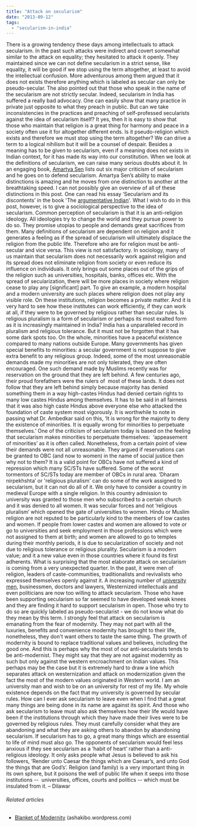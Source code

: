 ```yaml
---
title: "Attack on secularism"
date: "2013-09-12"
tags: 
  - "secularism-in-india"
---
```


There is a growing tendency these days among intellectuals to attack secularism. In the past such attacks were indirect and covert somewhat similar to the attack on equality; they hesitated to attack it openly. They maintained since we can not define secularism in a strict sense, like equality, it will be good if we stop using the term altogether, at least to avoid the intellectual confusion. More adventurous among them argued that it does not exists therefore anything which is labeled as secular can only be pseudo-secular. The also pointed out that those who speak in the name of the secularism are not strictly secular. Indeed, secularism in India has suffered a really bad advocacy. One can easily show that many practice in private just opposite to what they preach in public. But can we take inconsistencies in the practices and preaching of self-professed secularists against the idea of secularism itself? It yes, then it is easy to show that those who maintain that religion is a great thing for harmony and peace in a society often use it for altogether different ends. Is it pseudo-religion which exists and therefore we must stop using the term altogether? We can drive a term to a logical nihilism but it will be a counsel of despair. Besides a meaning has to be given to secularism, even if a meaning does not exists in Indian context, for it has made its way into our constitution. When we look at the definitions of secularism, we can raise many serious doubts about it. In an engaging book, [Amartya Sen](http://en.wikipedia.org/wiki/Amartya_Sen "Amartya Sen") lists out six major criticism of secularism and he goes on to defend secularism. Amartya Sen’s ability to make distinctions is amazing and he moves from one distinction to another at the breathtaking speed. I can not possibly give an overview of all of these distinctions in this post. One can read his essay ‘Secularism and its discontents’ in the book 'The [argumentative Indian](http://www.amazon.com/Argumentative-Indian-Writings-History-Identity/dp/0713996870%3FSubscriptionId%3D0G81C5DAZ03ZR9WH9X82%26tag%3Dzemanta-20%26linkCode%3Dxm2%26camp%3D2025%26creative%3D165953%26creativeASIN%3D0713996870 "The Argumentative Indian: Writings on Indian History, Culture and Identity")'. What I wish to do in this post, however, is to give a sociological perspective to the idea of secularism. Common perception of secularism is that it is an anti-religion ideology. All ideologies try to change the world and they pursue power to do so. They promise utopias to people and demands great sacrifices from them. Many definitions of secularism are dependent on religion and it generates a feeling as if the spread of secularism will ultimately displace the religion from the public life. Therefore who are for religion must be anti-secular and vice versa. This view is not satisfactory. In sociology, many of us maintain that secularism does not necessarily work against religion and its spread does not eliminate religion from society or even reduce its influence on individuals. It only brings out some places out of the grips of the religion such as universities, hospitals, banks, offices etc. With the spread of secularization, there will be more places in society where religion cease to play any \[significant\] part. To give an example, a modern hospital and a modern university are such places where religion does not play any visible role. On these institutions, religion becomes a private matter. And it is very hard to see how these institutes can work efficiently, if they can work at all, if they were to be governed by religious rather than secular rules. Is religious pluralism is a form of secularism or perhaps its most exalted form as it is increasingly maintained in India? India has a unparalleled record in pluralism and religious tolerance. But it must not be forgotten that it has some dark spots too. On the whole, minorities have a peaceful existence compared to many nations outside Europe. Many governments has given special benefits to minorities: a secular government is not suppose to give extra benefit to any religious group. Indeed, some of the most unreasonable demands made my minorities are not only tolerated, they are often encouraged. One such demand made by Muslims recently was for reservation on the ground that they are left behind. A few centuries ago, their proud forefathers were the rulers of  most of these lands. It does not follow that they are left behind simply because majority has denied something them in a way high-castes Hindus had denied certain rights to many low castes Hindus among themselves. It has to be said in all fairness that it was also high caste Hindus above everyone else who attacked the foundation of caste system most vigorously. It is worthwhile to note in passing what Dr. Ambedkar said on this, ‘It is wrong for the majority to deny the existence of minorities. It is equally wrong for minorities to perpetuate themselves.’ One of the criticism of secularism today is based on the feeling that secularism makes minorities to perpetuate themselves:  ‘appeasement of minorities’ as it is often called. Nonetheless, from a certain point of view their demands were not all unreasonable. They argued if reservations can be granted to OBC (and now to women) in the name of social justice then why not to them? It is a valid point for OBCs have not suffered a kind of repression which many SC/STs have suffered. Some of the worst tormentors of SC/STs today are member of OBCs in rural area. ‘Dharam nirpekhshta’ or 'religious pluralism' can do some of the work assigned to secularism, but it can not do all of it. We only have to consider a country in medieval Europe with a single religion. In this country admission to university was granted to those men who subscribed to a certain church and it was denied to all women. It was secular forces and not ‘religious pluralism’ which opened the gate of universities to women. Hindu or Muslim religion are not reputed to be particularly kind to the members of low castes and women. If people from lower castes and women are allowed to vote or go to universities and seek employment in those professions which were not assigned to them at birth; and women are allowed to go to temples during their monthly periods, it is due to secularization of society and not due to religious tolerance or religious plurality. Secularism is a modern value; and it a new value even in those countries where it found its first adherents. What is surprising that the most elaborate attack on secularism is coming from a very unexpected quarter. In the past, it were men of religion, leaders of caste-communities, traditionalists and revivalists who expressed themselves openly against it. A increasing number of [university men](http://www.jstor.org/stable/23003710), businessmen, doctors and lawyers, Westernized intellectuals and even politicians are now too willing to attack secularism. Those who have been supporting secularism so far seemed to have developed weak knees and they are finding it hard to support secularism in open. Those who try to do so are quickly labeled as pseudo-secularist - we do not know what do they mean by this term. I strongly feel that attack on secularism is emanating from the fear of modernity. They may not part with all the luxuries, benefits and convenience modernity has brought to their life, nonetheless, they don't want others to taste the same thing. The growth of modernity is bound to replace traditional values and believes, including the good one. And this is perhaps why the most of our anti-secularists tends to be anti-modernist. They might say that they are not against modernity as such but only against the western encroachment on Indian values. This perhaps may be the case but it is extremely hard to draw a line which separates attack on westernization and attack on modernization given the fact the most of the modern values originated in Western world. I am an university man and wish to be on an university for rest of my life. My whole existence depends on the fact that my university is governed by secular rules. How can I ever ask secularism to leave even when I find that a great many things are being done in its name are against its spirit. And those who ask secularism to leave must also ask themselves how their life would have been if the institutions through which they have made their lives were to be governed by religious rules. They must carefully consider what they are abandoning and what they are asking others to abandon by abandoning secularism. If secularism has to go, a great many things which are essential to life of mind must also go. The opponents of secularism would feel less anxious if they see secularism as a ‘habit of heart’ rather than a anti-religious ideology. It only asks people what Jesus is believed to ask his followers, ‘Render unto Caesar the things which are Caesar’s, and unto God the things that are God’s’. Religion (and family) is a very important thing in its own sphere, but it poisons the well of public life when it seeps into those institutions --  universities, offices, courts and politics -- which must be insulated from it. – Dilawar

###### Related articles

- [Blanket of Modernity](http://ashakibo.wordpress.com/2013/08/30/blanket-of-modernity/) (ashakibo.wordpress.com)
